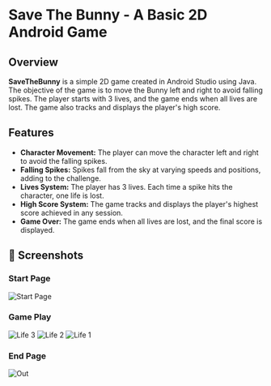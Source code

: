 <h1>Save The Bunny - A Basic 2D Android Game</h1>

<h2>Overview</h2>
<p><strong>SaveTheBunny</strong> is a simple 2D game created in Android Studio using Java. The objective of the game is to move the Bunny left and right to avoid falling spikes. The player starts with 3 lives, and the game ends when all lives are lost. The game also tracks and displays the player's high score.</p>

<h2>Features</h2>
<ul>
  <li><strong>Character Movement:</strong> The player can move the character left and right to avoid the falling spikes.</li>
  <li><strong>Falling Spikes:</strong> Spikes fall from the sky at varying speeds and positions, adding to the challenge.</li>
  <li><strong>Lives System:</strong> The player has 3 lives. Each time a spike hits the character, one life is lost.</li>
  <li><strong>High Score System:</strong> The game tracks and displays the player's highest score achieved in any session.</li>
  <li><strong>Game Over:</strong> The game ends when all lives are lost, and the final score is displayed.</li>
</ul>

## 📸 Screenshots  

### Start Page  
![Start Page](images/index.png) 

### Game Play 
![Life 3](images/1.png) 
![Life 2](images/2.png) 
![Life 1](images/3.png) 


### End Page
![Out](images/4.png) 

